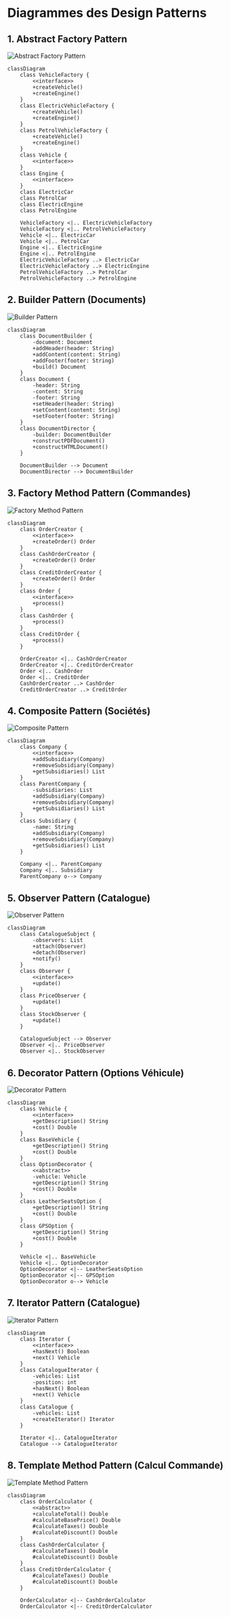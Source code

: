# Diagrammes des Design Patterns

## 1. Abstract Factory Pattern

![Abstract Factory Pattern](images/abstract_factory.png)

```mermaid
classDiagram
    class VehicleFactory {
        <<interface>>
        +createVehicle()
        +createEngine()
    }
    class ElectricVehicleFactory {
        +createVehicle()
        +createEngine()
    }
    class PetrolVehicleFactory {
        +createVehicle()
        +createEngine()
    }
    class Vehicle {
        <<interface>>
    }
    class Engine {
        <<interface>>
    }
    class ElectricCar
    class PetrolCar
    class ElectricEngine
    class PetrolEngine

    VehicleFactory <|.. ElectricVehicleFactory
    VehicleFactory <|.. PetrolVehicleFactory
    Vehicle <|.. ElectricCar
    Vehicle <|.. PetrolCar
    Engine <|.. ElectricEngine
    Engine <|.. PetrolEngine
    ElectricVehicleFactory ..> ElectricCar
    ElectricVehicleFactory ..> ElectricEngine
    PetrolVehicleFactory ..> PetrolCar
    PetrolVehicleFactory ..> PetrolEngine
```

## 2. Builder Pattern (Documents)

![Builder Pattern](images/builder.png)

```mermaid
classDiagram
    class DocumentBuilder {
        -document: Document
        +addHeader(header: String)
        +addContent(content: String)
        +addFooter(footer: String)
        +build() Document
    }
    class Document {
        -header: String
        -content: String
        -footer: String
        +setHeader(header: String)
        +setContent(content: String)
        +setFooter(footer: String)
    }
    class DocumentDirector {
        -builder: DocumentBuilder
        +constructPDFDocument()
        +constructHTMLDocument()
    }

    DocumentBuilder --> Document
    DocumentDirector --> DocumentBuilder
```

## 3. Factory Method Pattern (Commandes)

![Factory Method Pattern](images/factory_method.png)

```mermaid
classDiagram
    class OrderCreator {
        <<interface>>
        +createOrder() Order
    }
    class CashOrderCreator {
        +createOrder() Order
    }
    class CreditOrderCreator {
        +createOrder() Order
    }
    class Order {
        <<interface>>
        +process()
    }
    class CashOrder {
        +process()
    }
    class CreditOrder {
        +process()
    }

    OrderCreator <|.. CashOrderCreator
    OrderCreator <|.. CreditOrderCreator
    Order <|.. CashOrder
    Order <|.. CreditOrder
    CashOrderCreator ..> CashOrder
    CreditOrderCreator ..> CreditOrder
```

## 4. Composite Pattern (Sociétés)

![Composite Pattern](images/composite.png)

```mermaid
classDiagram
    class Company {
        <<interface>>
        +addSubsidiary(Company)
        +removeSubsidiary(Company)
        +getSubsidiaries() List
    }
    class ParentCompany {
        -subsidiaries: List
        +addSubsidiary(Company)
        +removeSubsidiary(Company)
        +getSubsidiaries() List
    }
    class Subsidiary {
        -name: String
        +addSubsidiary(Company)
        +removeSubsidiary(Company)
        +getSubsidiaries() List
    }

    Company <|.. ParentCompany
    Company <|.. Subsidiary
    ParentCompany o--> Company
```

## 5. Observer Pattern (Catalogue)

![Observer Pattern](images/observer.png)

```mermaid
classDiagram
    class CatalogueSubject {
        -observers: List
        +attach(Observer)
        +detach(Observer)
        +notify()
    }
    class Observer {
        <<interface>>
        +update()
    }
    class PriceObserver {
        +update()
    }
    class StockObserver {
        +update()
    }

    CatalogueSubject --> Observer
    Observer <|.. PriceObserver
    Observer <|.. StockObserver
```

## 6. Decorator Pattern (Options Véhicule)

![Decorator Pattern](images/decorator.png)

```mermaid
classDiagram
    class Vehicle {
        <<interface>>
        +getDescription() String
        +cost() Double
    }
    class BaseVehicle {
        +getDescription() String
        +cost() Double
    }
    class OptionDecorator {
        <<abstract>>
        -vehicle: Vehicle
        +getDescription() String
        +cost() Double
    }
    class LeatherSeatsOption {
        +getDescription() String
        +cost() Double
    }
    class GPSOption {
        +getDescription() String
        +cost() Double
    }

    Vehicle <|.. BaseVehicle
    Vehicle <|.. OptionDecorator
    OptionDecorator <|-- LeatherSeatsOption
    OptionDecorator <|-- GPSOption
    OptionDecorator o--> Vehicle
```

## 7. Iterator Pattern (Catalogue)

![Iterator Pattern](images/iterator.png)

```mermaid
classDiagram
    class Iterator {
        <<interface>>
        +hasNext() Boolean
        +next() Vehicle
    }
    class CatalogueIterator {
        -vehicles: List
        -position: int
        +hasNext() Boolean
        +next() Vehicle
    }
    class Catalogue {
        -vehicles: List
        +createIterator() Iterator
    }

    Iterator <|.. CatalogueIterator
    Catalogue --> CatalogueIterator
```

## 8. Template Method Pattern (Calcul Commande)

![Template Method Pattern](images/template_method.png)

```mermaid
classDiagram
    class OrderCalculator {
        <<abstract>>
        +calculateTotal() Double
        #calculateBasePrice() Double
        #calculateTaxes() Double
        #calculateDiscount() Double
    }
    class CashOrderCalculator {
        #calculateTaxes() Double
        #calculateDiscount() Double
    }
    class CreditOrderCalculator {
        #calculateTaxes() Double
        #calculateDiscount() Double
    }

    OrderCalculator <|-- CashOrderCalculator
    OrderCalculator <|-- CreditOrderCalculator
```
